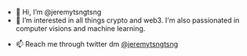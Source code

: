 - 👋 Hi, I’m @jeremytsngtsng
- 👀 I’m interested in all things crypto and web3. I'm also passionated in computer visions and machine learning.
<!-- - 🌱 I’m currently learning smart contracts. -->
<!-- - 💞️ I’m looking to collaborate on crypto and web3 related projects. -->
- 📫 Reach me through twitter dm [@jeremytsngtsng](https://twitter.com/jeremytsngtsng)

<!---
jeremytsngtsng/jeremytsngtsng is a ✨ special ✨ repository because its `README.md` (this file) appears on your GitHub profile.
You can click the Preview link to take a look at your changes.
--->
